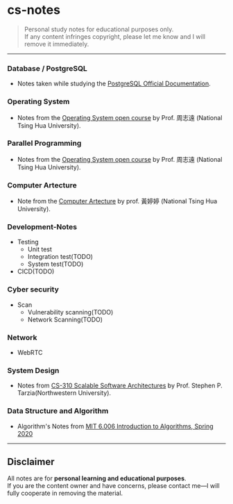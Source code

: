# cs-notes

> Personal study notes for educational purposes only.  
> If any content infringes copyright, please let me know and I will remove it immediately.

---

### Database / PostgreSQL
- Notes taken while studying the [PostgreSQL Official Documentation](https://www.postgresql.org/docs/).

### Operating System
- Notes from the [Operating System open course](https://youtube.com/playlist?list=PLS0SUwlYe8cxj8FCPRoPHAehIiN9Vo6VZ&si=nDMe61Th6inCspb3)  by Prof. 周志遠 (National Tsing Hua University).

### Parallel Programming
- Notes from the [Operating System open course](https://www.youtube.com/playlist?list=PLS0SUwlYe8cxqw70UHOE5n4Lm-mXFXbZT)  by Prof. 周志遠 (National Tsing Hua University).

### Computer Artecture
- Note from the [Computer Artecture](https://www.youtube.com/playlist?list=PLS0SUwlYe8czszh6M74JCU0mIUL_ymBbe) by prof. 黃婷婷 (National Tsing Hua University).

### Development-Notes
- Testing
    - Unit test
    - Integration test(TODO)
    - System test(TODO)
- CICD(TODO)

### Cyber security
- Scan
    - Vulnerability scanning(TODO)
    - Network Scanning(TODO)

### Network
- WebRTC

### System Design
- Notes from [CS-310 Scalable Software Architectures](https://youtube.com/playlist?list=PLWl7jvxH18r0u5VRZsOjhghNXc_Ec4dZz&si=Ar1eeYR_Q1LBshGh)  by Prof. Stephen P. Tarzia(Northwestern University).

### Data Structure and Algorithm
- Algorithm's Notes from [MIT 6.006 Introduction to Algorithms, Spring 2020](https://www.youtube.com/playlist?list=PLUl4u3cNGP63EdVPNLG3ToM6LaEUuStEY)

---

## Disclaimer
All notes are for **personal learning and educational purposes**.  
If you are the content owner and have concerns, please contact me—I will fully cooperate in removing the material.
